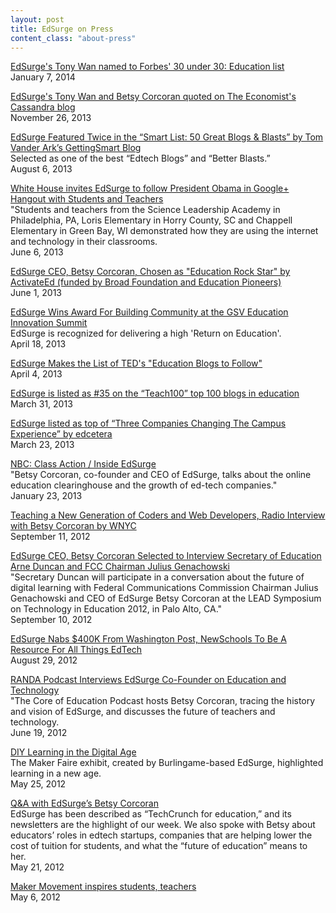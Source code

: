 ```yaml
---
layout: post
title: EdSurge on Press
content_class: "about-press"
---
```


[EdSurge's Tony Wan named to Forbes' 30 under 30: Education list](http://www.forbes.com/special-report/2014/30-under-30/education.html)
<br><span class='text-muted'>January  7, 2014</span>

[EdSurge's Tony Wan and Betsy Corcoran quoted on The Economist's Cassandra blog](http://www.economist.com/blogs/theworldin2014/2013/11/edtech-2014)
<br><span class='text-muted'>November 26, 2013</span>

[EdSurge Featured Twice in the “Smart List: 50 Great Blogs & Blasts” by Tom Vander Ark’s GettingSmart Blog](http://gettingsmart.com/2013/08/smart-list-50-great-blogs-blasts/)
<br>Selected as one of the best “Edtech Blogs” and “Better Blasts.”
<br><span class='text-muted'>August  6, 2013</span>

[White House invites EdSurge to follow President Obama in Google+ Hangout with Students and Teachers](http://www.whitehouse.gov/blog/2013/06/06/hanging-out-high-tech-classrooms)
<br>"Students and teachers from the Science Leadership Academy in Philadelphia, PA, Loris Elementary in Horry County, SC and Chappell Elementary in Green Bay, WI demonstrated how they are using the internet and technology in their classrooms.
<br><span class='text-muted'>June  6, 2013</span>

[EdSurge CEO, Betsy Corcoran, Chosen as "Education Rock Star" by ActivateEd  (funded by Broad Foundation and Education Pioneers)](http://www.activate-ed.org/resources/toolkits/rockstar_toolkit?rid=3)
<br><span class='text-muted'>June  1, 2013</span>

[EdSurge Wins Award For Building Community at the GSV Education Innovation Summit](https://www.edsurge.com/n/2013-04-18-edsurge-wins-award-for-building-community-at-the-gsv-education-innovation-summit)
<br>EdSurge is recognized for delivering a high 'Return on Education'.
<br><span class='text-muted'>April 18, 2013</span>

[EdSurge Makes the List of TED's "Education Blogs to Follow"](http://blog.ted.com/2007/08/03/100_websites_yo/)
<br><span class='text-muted'>April  4, 2013</span>

[EdSurge is listed as #35 on the “Teach100” top 100 blogs in education](http://teach.com/teach100/blogs/253-EdSurge)
<br><span class='text-muted'>March 31, 2013</span>

[EdSurge listed as top of “Three Companies Changing The Campus Experience” by edcetera](http://edcetera.rafter.com/3-edtech-companies-changing-the-campus-experience)
<br><span class='text-muted'>March 23, 2013</span>

[NBC: Class Action / Inside EdSurge](http://www.nbcbayarea.com/video/#!/on-air/shows/Inside-EdSurge/180446121)
<br>"Betsy Corcoran, co-founder and CEO of EdSurge, talks about the online education clearinghouse and the growth of ed-tech companies."
<br><span class='text-muted'>January 23, 2013</span>

[Teaching a New Generation of Coders and Web Developers, Radio Interview with Betsy Corcoran by WNYC](http://www.wnyc.org/shows/newtechcity/2012/sep/11/)
<br><span class='text-muted'>September 11, 2012</span>

[EdSurge CEO, Betsy Corcoran Selected to Interview Secretary of Education Arne Duncan and FCC Chairman Julius Genachowski](http://www.ed.gov/news/media-advisories/us-secretary-education-arne-duncan-discuss-technology-education-lead-symposium)
<br>"Secretary Duncan will participate in a conversation about the future of digital learning with Federal Communications Commission Chairman Julius Genachowski and CEO of EdSurge Betsy Corcoran at the LEAD Symposium on Technology in Education 2012, in Palo Alto, CA."
<br><span class='text-muted'>September 10, 2012</span>

[EdSurge Nabs $400K From Washington Post, NewSchools To Be A Resource For All Things EdTech](http://techcrunch.com/2012/08/29/edsurge-funding/)
<br><span class='text-muted'>August 29, 2012</span>

[RANDA Podcast Interviews EdSurge Co-Founder on Education and Technology](http://www.prweb.com/releases/2012/6/prweb9610202.htm)
<br>"The Core of Education Podcast hosts Betsy Corcoran, tracing the history and vision of EdSurge, and discusses the future of teachers and technology.
<br><span class='text-muted'>June 19, 2012</span>

[DIY Learning in the Digital Age](http://burlingame-hillsborough.patch.com/groups/opinion/p/diy-learning-learning-in-the-digital-age)
<br>The Maker Faire exhibit, created by Burlingame-based EdSurge, highlighted learning in a new age.
<br><span class='text-muted'>May 25, 2012</span>

[Q&A with EdSurge’s Betsy Corcoran](http://edcetera.rafter.com/interview-with-edsurges-betsy-corcoran/)
<br>EdSurge has been described as “TechCrunch for education,” and its newsletters are the highlight of our week. We also spoke with Betsy about educators’ roles in edtech startups, companies that are helping lower the cost of tuition for students, and what the “future of education” means to her.
<br><span class='text-muted'>May 21, 2012</span>

[Maker Movement inspires students, teachers](http://www.sfgate.com/opinion/article/Maker-movement-inspires-students-teachers-3535681.php)
<br><span class='text-muted'>May  6, 2012</span>
